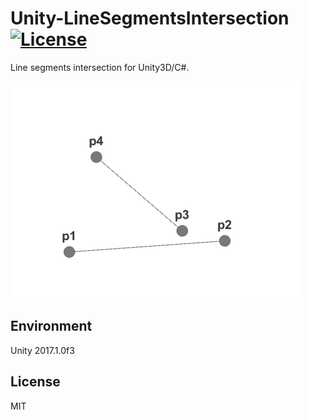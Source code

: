 # Unity-LineSegmentsIntersection [![License](https://img.shields.io/github/license/setchi/Unity-LineSegmentsIntersection.svg?style=flat-square)](LICENSE)

Line segments intersection for Unity3D/C#.

![screenshot](Documents/screencast.gif)

## Environment
Unity 2017.1.0f3

## License
MIT
